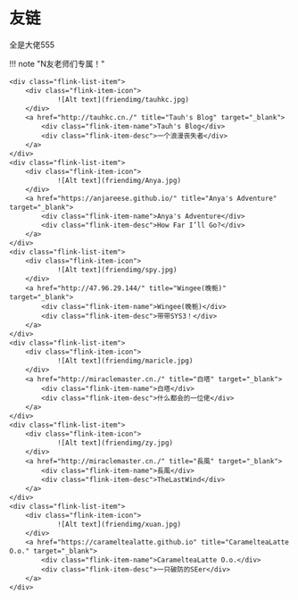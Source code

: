 # 友链



全是大佬555

!!! note "N友老师们专属！"

    <div class="flink-list-item">
        <div class="flink-item-icon">
                ![Alt text](friendimg/tauhkc.jpg)
        </div>
        <a href="http://tauhkc.cn./" title="Tauh's Blog" target="_blank">
            <div class="flink-item-name">Tauh's Blog</div>
            <div class="flink-item-desc">一个浪漫丧失者</div>
        </a>
    </div>
    <div class="flink-list-item">
        <div class="flink-item-icon">
                ![Alt text](friendimg/Anya.jpg)
        </div>
        <a href="https://anjareese.github.io/" title="Anya's Adventure" target="_blank">
            <div class="flink-item-name">Anya's Adventure</div>
            <div class="flink-item-desc">How Far I’ll Go?</div>
        </a>
    </div>
    <div class="flink-list-item">
        <div class="flink-item-icon">
                ![Alt text](friendimg/spy.jpg)
        </div>
        <a href="http://47.96.29.144/" title="Wingee(晚栀)" target="_blank">
            <div class="flink-item-name">Wingee(晚栀)</div>
            <div class="flink-item-desc">带带SYS3！</div>
        </a>
    </div>
    <div class="flink-list-item">
        <div class="flink-item-icon">
                ![Alt text](friendimg/maricle.jpg)
        </div>
        <a href="http://miraclemaster.cn./" title="白塔" target="_blank">
            <div class="flink-item-name">白塔</div>
            <div class="flink-item-desc">什么都会的一位佬</div>
        </a>
    </div>
    <div class="flink-list-item">
        <div class="flink-item-icon">
                ![Alt text](friendimg/zy.jpg)
        </div>
        <a href="http://miraclemaster.cn./" title="長風" target="_blank">
            <div class="flink-item-name">長風</div>
            <div class="flink-item-desc">TheLastWind</div>
        </a>
    </div>
    <div class="flink-list-item">
        <div class="flink-item-icon">
                ![Alt text](friendimg/xuan.jpg)
        </div>
        <a href="https://carameltealatte.github.io" title="CaramelteaLatte O.o." target="_blank">
            <div class="flink-item-name">CaramelteaLatte O.o.</div>
            <div class="flink-item-desc">一只破防的SEer</div>
        </a>
    </div>

